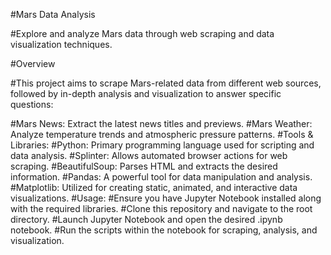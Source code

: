 #Mars Data Analysis

#Explore and analyze Mars data through web scraping and data visualization techniques.

#Overview

#This project aims to scrape Mars-related data from different web sources, followed by in-depth analysis and visualization to answer specific questions:

#Mars News: Extract the latest news titles and previews.
#Mars Weather: Analyze temperature trends and atmospheric pressure patterns.
#Tools & Libraries:
#Python: Primary programming language used for scripting and data analysis.
#Splinter: Allows automated browser actions for web scraping.
#BeautifulSoup: Parses HTML and extracts the desired information.
#Pandas: A powerful tool for data manipulation and analysis.
#Matplotlib: Utilized for creating static, animated, and interactive data visualizations.
#Usage:
#Ensure you have Jupyter Notebook installed along with the required libraries.
#Clone this repository and navigate to the root directory.
#Launch Jupyter Notebook and open the desired .ipynb notebook.
#Run the scripts within the notebook for scraping, analysis, and visualization.

